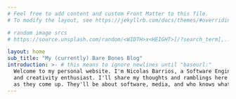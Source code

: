 ```yaml
---
# Feel free to add content and custom Front Matter to this file.
# To modify the layout, see https://jekyllrb.com/docs/themes/#overriding-theme-defaults

# random image srcs
# https://source.unsplash.com/random/<WIDTH>x<HEIGHT>[/?search_term[,...]]

layout: home
sub_title: "My (currently) Bare Bones Blog"
introduction: >- # this means to ignore newlines until "baseurl:"
  Welcome to my personal website. I'm Nicolas Barrios, a Software Engineer
  and creativity enthusiast. I'll share my thoughts and ramblings here
  as they come up. They'll be about software, media, and who knows what else!
---
```

